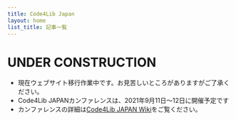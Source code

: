 ```yaml
---
title: Code4Lib Japan
layout: home
list_title: 記事一覧
---
```


# UNDER CONSTRUCTION

* 現在ウェブサイト移行作業中です。お見苦しいところがありますがご了承ください。
* Code4Lib JAPANカンファレンスは、2021年9月11日～12日に開催予定です
* カンファレンスの詳細は[Code4Lib JAPAN Wiki](https://wiki.code4lib.jp)をご覧ください。
